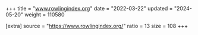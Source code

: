 +++
title = "www.rowlingindex.org"
date = "2022-03-22"
updated = "2024-05-20"
weight = 110580

[extra]
source = "https://www.rowlingindex.org/"
ratio = 13
size = 108
+++
